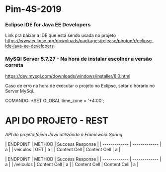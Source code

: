 # Pim-4S-2019

### Eclipse IDE for Java EE Developers 
Link pra baixar a IDE que está sendo usada no projeto
https://www.eclipse.org/downloads/packages/release/photon/r/eclipse-ide-java-ee-developers


### MySQl Server 5.7.27  - Na hora de instalar escolher a versão correta
https://dev.mysql.com/downloads/windows/installer/8.0.html


Caso de erro na hora de executar o projeto no Eclipse, setar o horário no Server MySql.

COMANDO: *SET GLOBAL time_zone = '+4:00'; 

# API DO PROJETO - REST
*API do projeto foiem Java utilizando o Framework Spring*


| ENDPOINT | METHOD | Success Response |
| ------------- | ------------- | a |
| veiculos  | GET | a |
| Content Cell | Content Cell | a |

| ENDPOINT  | METHOD | Success Response |
| ------------- | ------------- | a |
| /veiculos | Content Cell  | a |
| Content Cell  | Content Cell  | a |
